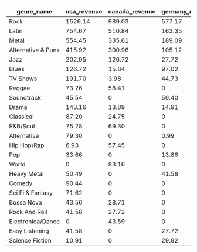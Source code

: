 | genre_name         | usa_revenue | canada_revenue | germany_revenue | france_revenue | brazil_revenue | total_revenue | total_unique_customers | percentage_of_total |
| ------------------ | ----------- | -------------- | --------------- | -------------- | -------------- | ------------- | ---------------------- | ------------------- |
| Rock               | 1526.14     | 989.03         | 577.17          | 525.73         | 691.02         | 4309.09       | 35                     | 35.47               |
| Latin              | 754.67      | 510.84         | 163.35          | 265.32         | 501.93         | 2196.11       | 33                     | 18.08               |
| Metal              | 554.45      | 335.61         | 189.09          | 192.06         | 74.25          | 1345.46       | 34                     | 11.07               |
| Alternative & Punk | 415.92      | 300.96         | 105.12          | 207.90         | 71.28          | 1101.18       | 29                     | 9.06                |
| Jazz               | 202.95      | 126.72         | 27.72           | 139.59         | 0              | 496.98        | 19                     | 4.09                |
| Blues              | 126.72      | 15.84          | 97.02           | 11.88          | 30.69          | 282.15        | 13                     | 2.32                |
| TV Shows           | 191.70      | 3.98           | 44.73           | 16.86          | 0              | 257.27        | 10                     | 2.12                |
| Reggae             | 73.26       | 58.41          | 0               | 13.86          | 83.16          | 228.69        | 8                      | 1.88                |
| Soundtrack         | 45.54       | 0              | 59.40           | 54.45          | 55.44          | 214.83        | 7                      | 1.77                |
| Drama              | 143.16      | 13.89          | 14.91           | 38.69          | 0              | 210.65        | 7                      | 1.73                |
| Classical          | 87.20       | 24.75          | 0               | 57.48          | 39.60          | 209.03        | 9                      | 1.72                |
| R&B/Soul           | 75.28       | 69.30          | 0               | 0              | 29.70          | 174.28        | 10                     | 1.43                |
| Alternative        | 79.30       | 0              | 0.99            | 67.44          | 0              | 147.73        | 3                      | 1.22                |
| Hip Hop/Rap        | 6.93        | 57.45          | 0               | 33.72          | 27.72          | 125.82        | 7                      | 1.04                |
| Pop                | 33.66       | 0              | 13.86           | 27.72          | 36.63          | 111.87        | 7                      | 0.92                |
| World              | 0           | 83.16          | 0               | 0              | 27.72          | 110.88        | 5                      | 0.91                |
| Heavy Metal        | 50.49       | 0              | 41.58           | 0              | 0              | 92.07         | 3                      | 0.76                |
| Comedy             | 90.44       | 0              | 0               | 0              | 0              | 90.44         | 3                      | 0.74                |
| Sci Fi & Fantasy   | 71.62       | 0              | 0               | 7.96           | 7.96           | 87.54         | 4                      | 0.72                |
| Bossa Nova         | 43.56       | 28.71          | 0               | 13.86          | 0              | 86.13         | 7                      | 0.71                |
| Rock And Roll      | 41.58       | 27.72          | 0               | 13.86          | 0              | 83.16         | 4                      | 0.68                |
| Electronica/Dance  | 0           | 43.59          | 0               | 33.72          | 0              | 77.31         | 3                      | 0.64                |
| Easy Listening     | 41.58       | 0              | 27.72           | 0              | 0              | 69.30         | 2                      | 0.57                |
| Science Fiction    | 10.91       | 0              | 29.82           | 0              | 0              | 40.73         | 2                      | 0.34                |
